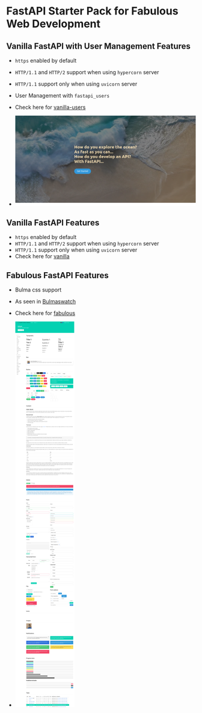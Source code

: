 # FastAPI Starter Pack for Fabulous Web Development

## Vanilla FastAPI with User Management Features
- `https` enabled by default
- `HTTP/1.1` and `HTTP/2` support when using `hypercorn` server
- `HTTP/1.1` support only when using `uvicorn` server
- User Management with `fastapi_users` 
- Check here for [vanilla-users](vanilla-users/README.md)

- ![Screenshot](screenshot/Screenshot-Vanilla.png "Vanilla FastAPI")


## Vanilla FastAPI Features
- `https` enabled by default
- `HTTP/1.1` and `HTTP/2` support when using `hypercorn` server
- `HTTP/1.1` support only when using `uvicorn` server
 - Check here for [vanilla](vanilla/README.md)


## Fabulous FastAPI Features
 - Bulma css support

 - As seen in [Bulmaswatch](https://jenil.github.io/bulmaswatch/default/)

  - Check here for [fabulous](fabulous/README.md)

 - ![Screenshot](screenshot/fullpage.png "Fabulous")

